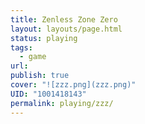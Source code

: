 ```yaml
---
title: Zenless Zone Zero
layout: layouts/page.html
status: playing
tags:
  - game
url: 
publish: true
cover: "![zzz.png](zzz.png)"
UID: "1001418143"
permalink: playing/zzz/
---
```

